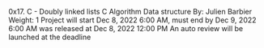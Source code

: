 0x17. C - Doubly linked lists
C
Algorithm
Data structure
 By: Julien Barbier
 Weight: 1
 Project will start Dec 8, 2022 6:00 AM, must end by Dec 9, 2022 6:00 AM
 was released at Dec 8, 2022 12:00 PM
 An auto review will be launched at the deadline
